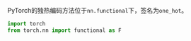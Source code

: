 PyTorch的独热编码方法位于`nn.functional`下，签名为`one_hot`。
```python
import torch
from torch.nn import functional as F
```

